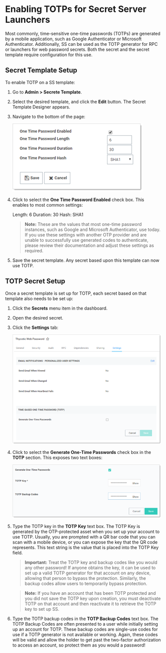 [title]: # (Enabling TOTPs for Secret Server Launchers)
[tags]: # (TOTP)
[priority]: # (50)

# Enabling TOTPs for Secret Server Launchers

Most commonly, time-sensitive one-time passwords (TOTPs) are generated by a mobile application, such as Google Authenticator or Microsoft Authenticator. Additionally, SS can be used as the TOTP generator for RPC or launchers for web password secrets. Both the secret and the secret template require configuration for this use.

## Secret Template Setup

To enable TOTP on a SS template:

1. Go to **Admin \> Secrete Template**.

1. Select the desired template, and click the **Edit** button. The Secret Template Designer appears.

1. Navigate to the bottom of the page:

   ![image-20191113134048886](images/image-20191113134048886.png)

1. Click to select the **One Time Password Enabled** check box. This enables to most common settings:

   Length: 6
   Duration: 30
   Hash: SHA1

   > **Note:** These are the values that most one-time password instances, such as Google and Microsoft Authenticator, use today. If you use these settings with another OTP provider and are unable to successfully use generated codes to authenticate, please review their documentation and adjust these settings as required.

1. Save the secret template. Any secret based upon this template can now use TOTP.

## TOTP Secret Setup

Once a secret template is set up for TOTP, each secret based on that template also needs to be set up:

1. Click the **Secrets** menu item in the dashboard.

1. Open the desired secret.

1. Click the **Settings** tab:

   ![image-20191113135654468](images/image-20191113135654468.png)

1. Click to select the **Generate One-Time Passwords** check box in the **TOTP** section. This exposes two text boxes:

   ![image-20191114092731354](images/image-20191114092731354.png)

1. Type the TOTP key in the **TOTP Key** text box. The TOTP Key is generated by the OTP-protected asset when you set up your account to use TOTP. Usually, you are prompted with a QR bar code that you can scan with a mobile device, or you can expose the key that the QR code represents. This text string is the value that is placed into the TOTP Key field. 

   > **Important:** Treat the TOTP key and backup codes like you would any other password! If anyone obtains the key, it can be used to set up a valid TOTP generator for that account on any device, allowing that person to bypass the protection. Similarly, the backup codes allow users to temporarily bypass protection.

   > **Note:** If you have an account that has been TOTP protected and you did not save the TOTP key upon creation, you must deactivate TOTP on that account and then reactivate it to retrieve the TOTP key to set up SS.

1. Type the TOTP backup codes in the **TOTP Backup Codes** text box. The TOTP Backup Codes are often presented to a user while initially setting up an account for TOTP. These backup codes are single-use codes for use if a TOTP generator is not available or working. Again, these codes will be valid and allow the holder to get past the two-factor authorization to access an account, so protect them as you would a password!
